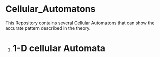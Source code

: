 # Cellular_Automatons
This Repository contains several Cellular Automatons that can show the accurate pattern described in the theory.

1. # 1-D cellular Automata
